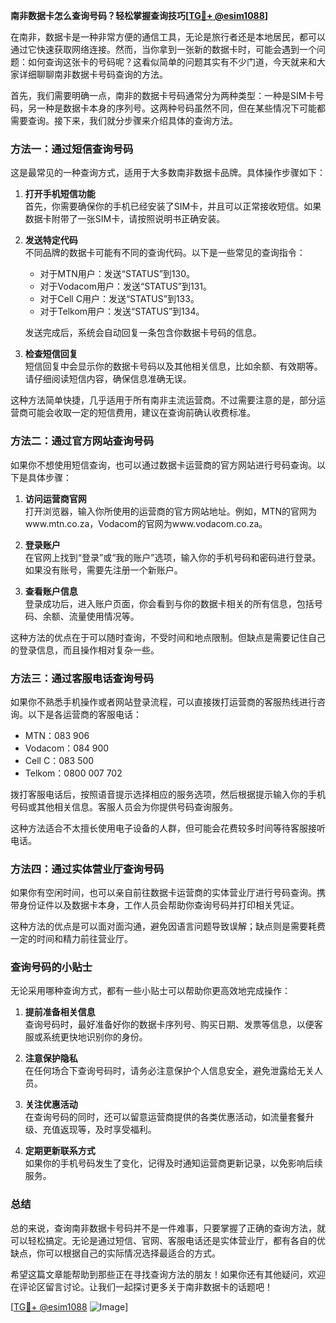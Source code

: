 **南非数据卡怎么查询号码？轻松掌握查询技巧[[TG💪+ @esim1088](https://t.me/s/esim1088)]**

在南非，数据卡是一种非常方便的通信工具，无论是旅行者还是本地居民，都可以通过它快速获取网络连接。然而，当你拿到一张新的数据卡时，可能会遇到一个问题：如何查询这张卡的号码呢？这看似简单的问题其实有不少门道，今天就来和大家详细聊聊南非数据卡号码查询的方法。

首先，我们需要明确一点，南非的数据卡号码通常分为两种类型：一种是SIM卡号码，另一种是数据卡本身的序列号。这两种号码虽然不同，但在某些情况下可能都需要查询。接下来，我们就分步骤来介绍具体的查询方法。

### 方法一：通过短信查询号码

这是最常见的一种查询方式，适用于大多数南非数据卡品牌。具体操作步骤如下：

1. **打开手机短信功能**  
   首先，你需要确保你的手机已经安装了SIM卡，并且可以正常接收短信。如果数据卡附带了一张SIM卡，请按照说明书正确安装。

2. **发送特定代码**  
   不同品牌的数据卡可能有不同的查询代码。以下是一些常见的查询指令：
   - 对于MTN用户：发送“STATUS”到130。
   - 对于Vodacom用户：发送“STATUS”到131。
   - 对于Cell C用户：发送“STATUS”到133。
   - 对于Telkom用户：发送“STATUS”到134。

   发送完成后，系统会自动回复一条包含你数据卡号码的信息。

3. **检查短信回复**  
   短信回复中会显示你的数据卡号码以及其他相关信息，比如余额、有效期等。请仔细阅读短信内容，确保信息准确无误。

这种方法简单快捷，几乎适用于所有南非主流运营商。不过需要注意的是，部分运营商可能会收取一定的短信费用，建议在查询前确认收费标准。

### 方法二：通过官方网站查询号码

如果你不想使用短信查询，也可以通过数据卡运营商的官方网站进行号码查询。以下是具体步骤：

1. **访问运营商官网**  
   打开浏览器，输入你所使用的运营商的官方网站地址。例如，MTN的官网为www.mtn.co.za，Vodacom的官网为www.vodacom.co.za。

2. **登录账户**  
   在官网上找到“登录”或“我的账户”选项，输入你的手机号码和密码进行登录。如果没有账号，需要先注册一个新账户。

3. **查看账户信息**  
   登录成功后，进入账户页面，你会看到与你的数据卡相关的所有信息，包括号码、余额、流量使用情况等。

这种方法的优点在于可以随时查询，不受时间和地点限制。但缺点是需要记住自己的登录信息，而且操作相对复杂一些。

### 方法三：通过客服电话查询号码

如果你不熟悉手机操作或者网站登录流程，可以直接拨打运营商的客服热线进行咨询。以下是各运营商的客服电话：

- MTN：083 906
- Vodacom：084 900
- Cell C：083 500
- Telkom：0800 007 702

拨打客服电话后，按照语音提示选择相应的服务选项，然后根据提示输入你的手机号码或其他相关信息。客服人员会为你提供号码查询服务。

这种方法适合不太擅长使用电子设备的人群，但可能会花费较多时间等待客服接听电话。

### 方法四：通过实体营业厅查询号码

如果你有空闲时间，也可以亲自前往数据卡运营商的实体营业厅进行号码查询。携带身份证件以及数据卡本身，工作人员会帮助你查询号码并打印相关凭证。

这种方法的优点是可以面对面沟通，避免因语言问题导致误解；缺点则是需要耗费一定的时间和精力前往营业厅。

### 查询号码的小贴士

无论采用哪种查询方式，都有一些小贴士可以帮助你更高效地完成操作：

1. **提前准备相关信息**  
   查询号码时，最好准备好你的数据卡序列号、购买日期、发票等信息，以便客服或系统更快地识别你的身份。

2. **注意保护隐私**  
   在任何场合下查询号码时，请务必注意保护个人信息安全，避免泄露给无关人员。

3. **关注优惠活动**  
   在查询号码的同时，还可以留意运营商提供的各类优惠活动，如流量套餐升级、充值返现等，及时享受福利。

4. **定期更新联系方式**  
   如果你的手机号码发生了变化，记得及时通知运营商更新记录，以免影响后续服务。

### 总结

总的来说，查询南非数据卡号码并不是一件难事，只要掌握了正确的查询方法，就可以轻松搞定。无论是通过短信、官网、客服电话还是实体营业厅，都有各自的优缺点，你可以根据自己的实际情况选择最适合的方式。

希望这篇文章能帮助到那些正在寻找查询方法的朋友！如果你还有其他疑问，欢迎在评论区留言讨论。让我们一起探讨更多关于南非数据卡的话题吧！

[[TG💪+ @esim1088](https://t.me/s/esim1088) ![Image](https://i.postimg.cc/4NQfJmqS/Snipaste-2025-05-13-00-14-12.png)]